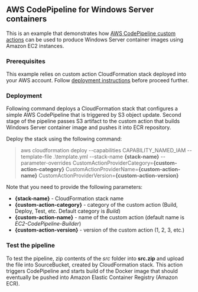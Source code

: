 ## AWS CodePipeline for Windows Server containers

This is an example that demonstrates how 
[AWS CodePipeline custom actions](https://github.com/aws-samples/aws-codepipeline-custom-action)
can be used to produce Windows Server container images using Amazon EC2 instances.

### Prerequisites
This example relies on custom action CloudFormation stack deployed into your AWS account.
Follow [deployment instructions](https://github.com/aws-samples/aws-codepipeline-custom-action#deployment) before proceed further.

### Deployment
Following command deploys a CloudFormation stack that configures a simple AWS CodePipeline
that is triggered by S3 object update. Second stage of the pipeline passes S3 artifact to
the custom action that builds Windows Server container image and pushes it into ECR repository.

Deploy the stack using the following command:

> aws cloudformation deploy --capabilities CAPABILITY_NAMED_IAM --template-file .\template.yml --stack-name **{stack-name}** --parameter-overrides CustomActionProviderCategory=**{custom-action-category}** CustomActionProviderName=**{custom-action-name}**  CustomActionProviderVersion=**{custom-action-version}**

Note that you need to provide the following parameters:
 - **{stack-name}** - CloudFormation stack name
 - **{custom-action-category}** - category of the custom action (Build, Deploy, Test, etc. Default category is *Build*)
 - **{custom-action-name}** - name of the custom action (default name is *EC2-CodePipeline-Builder*)
 - **{custom-action-version}** - version of the custom action (1, 2, 3, etc.) 

 ### Test the pipeline
 To test the pipeline, zip contents of the *src* folder into **src.zip** and  upload the file into 
 SourceBucket, created by CloudFormation stack. This action triggers CodePipeline and starts build of 
 the Docker image that should eventually be pushed into Amazon Elastic Container Registry (Amazon ECR).
